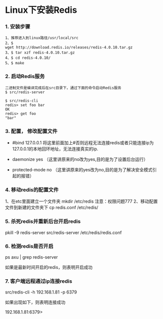 # Linux下安装Redis

### 1. 安装步骤
``` text
1、推荐进入到linux路径/usr/local/src
2、$ 
wget http://download.redis.io/releases/redis-4.0.10.tar.gz
3、$ tar xzf redis-4.0.10.tar.gz 
4、$ cd redis-4.0.10/ 
5、$ make
```

### 2. 启动Redis服务
``` text
二进制文件是编译完成后在src目录下，通过下面的命令启动Redis服务
$ src/redis-server

$ src/redis-cli
redis> set foo bar
OK
redis> get foo
"bar"
```

### 3. 配置， 修改配置文件

- #bind 127.0.0.1  将这里前面加上#否则远程无法连接redis或者只能连接ip为127.0.0.1的本地回环地址，无法连接真实的ip.

- daemonize yes   （这里讲原来的no改为yes,目的是为了设置后台运行）

- protected-mode no  （这里讲原来的yes改为no,目的是为了解决安全模式引起的报错）

### 4. 移动redis的配置文件

1、在etc里面建立一个文件夹
   mkdir  /etc/redis
   注意：权限问题777
2、移动配置文件到新建的文件夹下
   cp  redis.conf  /etc/redis/
### 5. 杀死redis并重新后台开启redis

pkill -9 redis-server
src/redis-server /etc/redis/redis.conf

### 6. 检测redis是否开启

ps axu | grep redis-server

如果是最新时间开启的redis，则表明开启成功

### 7. 客户端远程通过ip连接redis


src/redis-cli -h 192.168.1.81 -p 6379

如果出现如下，则表明连接成功

192.168.1.81:6379>